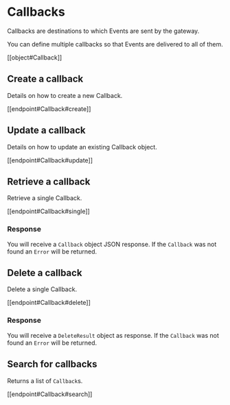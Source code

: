 # Callbacks

Callbacks are destinations to which Events are sent by the gateway.

You can define multiple callbacks so that Events are delivered to all of them.

[[object#Callback]]


## Create a callback

Details on how to create a new Callback.

[[endpoint#Callback#create]]


## Update a callback

Details on how to update an existing Callback object.

[[endpoint#Callback#update]]


## Retrieve a callback

Retrieve a single Callback.

[[endpoint#Callback#single]]

### Response

You will receive a `Callback` object JSON response. If the `Callback` was not found an `Error` will be returned.


## Delete a callback

Delete a single Callback.

[[endpoint#Callback#delete]]

### Response

You will receive a `DeleteResult` object as response. If the `Callback` was not found an `Error` will be returned.


## Search for callbacks

Returns a list of `Callback`s.

[[endpoint#Callback#search]]

